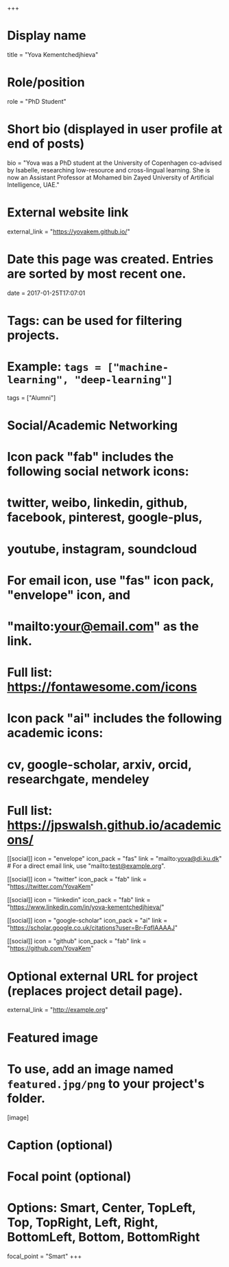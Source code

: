 +++
# Display name
title = "Yova Kementchedjhieva"

# Role/position
role = "PhD Student"

# Short bio (displayed in user profile at end of posts)
bio = "Yova was a PhD student at the University of Copenhagen co-advised by Isabelle, researching low-resource and cross-lingual learning. She is now an Assistant Professor at Mohamed bin Zayed University of Artificial Intelligence, UAE."

# External website link
external_link = "https://yovakem.github.io/"

# Date this page was created. Entries are sorted by most recent one.
date = 2017-01-25T17:07:01

# Tags: can be used for filtering projects.
# Example: `tags = ["machine-learning", "deep-learning"]`
tags = ["Alumni"]

# Social/Academic Networking
#
# Icon pack "fab" includes the following social network icons:
#
#   twitter, weibo, linkedin, github, facebook, pinterest, google-plus,
#   youtube, instagram, soundcloud
#
#   For email icon, use "fas" icon pack, "envelope" icon, and
#   "mailto:your@email.com" as the link.
#
#   Full list: https://fontawesome.com/icons
#
# Icon pack "ai" includes the following academic icons:
#
#   cv, google-scholar, arxiv, orcid, researchgate, mendeley
#
#   Full list: https://jpswalsh.github.io/academicons/

[[social]]
icon = "envelope"
icon_pack = "fas"
link = "mailto:yova@di.ku.dk"  # For a direct email link, use "mailto:test@example.org".

[[social]]
icon = "twitter"
icon_pack = "fab"
link = "https://twitter.com/YovaKem"

[[social]]
icon = "linkedin"
icon_pack = "fab"
link = "https://www.linkedin.com/in/yova-kementchedjhieva/"

[[social]]
icon = "google-scholar"
icon_pack = "ai"
link = "https://scholar.google.co.uk/citations?user=Br-FqfIAAAAJ"

[[social]]
icon = "github"
icon_pack = "fab"
link = "https://github.com/YovaKem"


# Optional external URL for project (replaces project detail page).
external_link = "http://example.org"

# Featured image
# To use, add an image named `featured.jpg/png` to your project's folder. 
[image]
  # Caption (optional)

  # Focal point (optional)
  # Options: Smart, Center, TopLeft, Top, TopRight, Left, Right, BottomLeft, Bottom, BottomRight
  focal_point = "Smart"
+++
